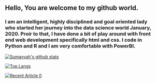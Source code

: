 ## Hello, You are welcome to my github world.
### I am an intelligent, highly disciplined and goal oriented lady who started her journey into the data science world January, 2020. Proir to that, I have done a bit of play around with front end web development specifically html and css. I code in Python and R and I am very comfortable with PowerBI.

[![Sumayyah's github stats](https://github-readme-stats.vercel.app/api?username=Sumta4real&count_private=true&show_icons=true&theme=radical&hide_rank=false)](https://github.com/anuraghazra/github-readme-stats)

[![Top Langs](https://github-readme-stats.vercel.app/api/top-langs/?username=Sumta4real)](https://github.com/anuraghazra/github-readme-stats)

<a target="_blank" href="https://github-readme-medium-recent-article.vercel.app/medium/@khuyentran1476/0"><img src="https://github-readme-medium-recent-article.vercel.app/medium/@sumty4deen/0" alt="Recent Article 0">

<!--
**Sumta4real/Sumta4real** is a ✨ _special_ ✨ repository because its `README.md` (this file) appears on your GitHub profile.

Here are some ideas to get you started:

- 🔭 I’m currently working on ...
- 🌱 I’m currently learning ...
- 👯 I’m looking to collaborate on ...
- 🤔 I’m looking for help with ...
- 💬 Ask me about ...
- 📫 How to reach me: ...
- 😄 Pronouns: ...
- ⚡ Fun fact: ...
-->
